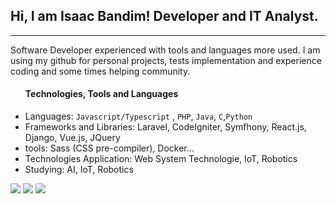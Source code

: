 ## Hi, I am Isaac Bandim! Developer and IT Analyst. 
<hr>
 <p>
  Software Developer experienced with tools and languages more used. I am using my github for personal projects, tests implementation and experience coding and some times helping community.  
 </p>
 <ul>
   <h4>Technologies, Tools and Languages</h4>
  <li>Languages: <code>Javascript/Typescript</code> , <code>PHP</code>, <code>Java</code>, <code>C</code>,<code>Python</code> </li>
  <li>Frameworks and Libraries: Laravel, CodeIgniter, Symfhony, React.js, Django, Vue.js, JQuery </li>
  <li>tools: Sass (CSS pre-compiler), Docker...</li>
  <li>Technologies Application: Web System Technologie, IoT, Robotics</li>
  <li>Studying: AI, IoT, Robotics </li>
 </ul>
<div> 
 <a href="https://discord.gg/683864542693818422" target="_blank"><img src="https://img.shields.io/badge/Discord-7289DA?style=for-the-badge&logo=discord&logoColor=white" target="_blank"></a> 
  <a href = "mailto:ibandim@outlook.com"><img src="https://img.shields.io/badge/Microsoft_Outlook-0078D4?style=for-the-badge&logo=microsoft-outlook&logoColor=white" target="_blank"></a>
  <a href="https://www.linkedin.com/in/isaac-bandim-67929716a/" target="_blank"><img src="https://img.shields.io/badge/-LinkedIn-%230077B5?style=for-the-badge&logo=linkedin&logoColor=white" target="_blank"></a> 
</div>
